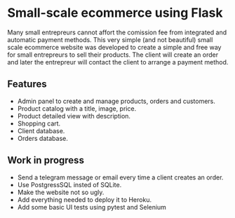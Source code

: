 # Small-scale ecommerce using Flask

Many small entrepreurs cannot affort the comission fee from integrated and
automatic payment methods.
This very simple (and not beautiful) small scale ecommerce website was
developed to create a simple and free way for small entrepreurs to sell their
products. The client will create an order and later the entrepreur will contact
the client to arrange a payment method.

## Features
- Admin panel to create and manage products, orders and customers.
- Product catalog with a title, image, price.
- Product detailed view with description.
- Shopping cart.
- Client database.
- Orders database.

## Work in progress

- Send a telegram message or email every time a client creates an order.
- Use PostgressSQL insted of SQLite.
- Make the website not so ugly.
- Add everything needed to deploy it to Heroku.
- Add some basic UI tests using pytest and Selenium
